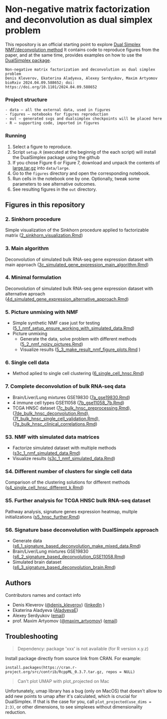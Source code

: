 # Non-negative matrix factorization and deconvolution as dual simplex problem

This repository is an official starting point to explore [Dual Simplex NMF/deconvolution method](https://www.biorxiv.org/content/10.1101/2024.04.09.588652v1)
It contains code to reproduce figures from the paper, and at the same time, provides examples on how to use the [DualSimplex package](https://github.com/artyomovlab/dualsimplex).

```
Non-negative matrix factorization and deconvolution as dual simplex problem
Denis Kleverov, Ekaterina Aladyeva, Alexey Serdyukov, Maxim Artyomov
bioRxiv 2024.04.09.588652; doi: https://doi.org/10.1101/2024.04.09.588652
```

### Project structure
```
- data — all the external data, used in figures
- figures — notebooks for figures reproduction
- out — generated svgs and dualsimplex checkpoints will be placed here
- R — supporting code, imported in figures
```

### Running
1. Select a figure to reproduce.
2. Script `setup.R` (executed at the beginnig of the each script) will install the DualSimplex package using the github
3. If you chose Figure 6 or Figure 7, download and unpack the contents of [large.tar.gz](https://drive.google.com/file/d/1BP2jk5ug4-UNKkLew84miL8JtrdY17Ng/view?usp=sharing) into `data/large`. 
4. Go to the `figures` directory and open the corresponding notebook.
5. Run cells in the notebook one by one. Optionally, tweak some parameters to see alternative outcomes.
6. See resulting figures in the `out` directory.


## Figures in this repository
### 2. Sinkhorn procedure
Simple visualization of the Sinkhorn procedure applied to factorizable matrix 
([2_sinkhorn_visualization.Rmd](figures/2_sinkhorn_visualization.Rmd))

### 3. Main algorithm
Deconvolution of simulated bulk RNA-seq gene expression dataset with main approach 
([3c_simulated_gene_expression_main_algorithm.Rmd](figures/3c_simulated_gene_expression_main_algorithm.Rmd))
### 4. Minimal formulation

Deconvolution of simulated bulk RNA-seq gene expression dataset with alternative aproach 
([4d_simulated_gene_expression_alternative_approach.Rmd](figures/4d_simulated_gene_expression_alternative_approach.Rmd))


### 5. Picture unmixing with NMF
- Simple synthetic NMF case just for testing
([5_1_nmf_setup_ensure_working_with_simulated_data.Rmd](figures/5_1_nmf_setup_ensure_working_with_simulated_data.Rmd))
- Picture unmixing 
    - Generate the data, solve problem with different methods ([5_2_nmf_noizy_pictures.Rmd](figures/5_2_nmf_noisy_pictures.Rmd))
    - Visualize results  ([5_3_make_result_nmf_figure_plots.Rmd](figures/5_3_make_result_nmf_figure_plots.Rmd)
)
### 6. Single cell data
-  Method aplied to single cell clustering ([6_single_cell_hnsc.Rmd](figures/6_single_cell_hnsc.Rmd))

### 7. Complete deconvolution of bulk RNA-seq data
-  Brain/Liver/Lung mixtures GSE19830 ([7a_gse19830.Rmd](figures/7a_gse19830.Rmd))
-  4 immune cell types GSE11058 ([7b_gse11058_7b.Rmd](figures/7b_gse11058_7b.Rmd))
-  TCGA HNSC dataset ([7c_bulk_hnsc_preprocessing.Rmd](figures/7c_bulk_hnsc_preprocessing.Rmd)), ([7de_bulk_hnsc_deconvolution.Rmd](figures/7de_bulk_hnsc_deconvolution.Rmd)), ([7f_bulk_hnsc_single_cell_validation.Rmd](figures/7f_bulk_hnsc_single_cell_validation.Rmd)), ([7g_bulk_hnsc_clinical_correlations.Rmd](figures/7g_bulk_hnsc_clinical_correlations.Rmd))

### S3. NMF with simulated data matrices
-  Factorize simulated dataset with multiple methods ([s3c_1_nmf_simulated_data.Rmd](figures/s3c_1_nmf_simulated_data.Rmd))
-  Visualize results ([s3c_1_nmf_simulated_data.Rmd](figures/s3c_2_make_result_figure_plots.Rmd))

### S4. Different number of clusters for single cell data
Comparison of the clustering solutions for different methods  ([s4_single_cell_hnsc_different_k.Rmd](figures/s4_single_cell_hnsc_different_k.Rmd))

### S5. Further analysis for TCGA HNSC bulk RNA-seq dataset
Pathway analysis, signature genes expression heatmap, multple initializations  ([s5_hnsc_further.Rmd](figures/s5_hnsc_further.Rmd))

### S6. Signature base deconvolution with DualSimpelx approach
-  Generate data ([s6_1_signature_based_deconvolution_make_mixed_data.Rmd](figures/s6_1_signature_based_deconvolution_make_mixed_data.Rmd))
-  Brain/Liver/Lung mixtures GSE19830  ([s6_2_signature_based_deconvolution_GSE11058.Rmd](figures/s6_2_signature_based_deconvolution_GSE11058.Rmd))
-  Simulated brain dataset ([s6_3_signature_based_deconvolution_brain.Rmd](figures/s6_3_signature_based_deconvolution_brain.Rmd))


## Authors
Contributors names and contact info 
- Denis Kleverov ([@denis_kleverov](https://twitter.com/denis_kleverov)) ([linkedIn](https://linkedin.com/in/denklewer) )
-  Ekaterina Aladyeva ([AladyevaE](https://twitter.com/AladyevaE)) 
-  Alexey Serdyukov  ([email](mailto:leshaserdyukov@gmail.com))
-  prof. Maxim Artyomov ([@maxim_artyomov](https://twitter.com/maxim_artyomov)) ([email](mailto:martyomov@wustl.edu))


## Troubleshooting
> Dependency: package 'xxx' is not available (for R version x.y.z)

Install package directly from source link from CRAN. For example:

```install.packages(https://cran.r-project.org/src/contrib/RcppML_0.3.7.tar.gz, repos = NULL)```



> Can't plot UMAP with plot_projected on Mac

Unfortunately, umap library has a bug (only on MacOS) that doesn't allow to
add new points to umap after it's calculated, which is crucial for DualSimplex.
If that is the case for you, call `plot_projected(use_dims = 2:3)`,
or other dimensions, to see simplexes without dimensionality reduction.
